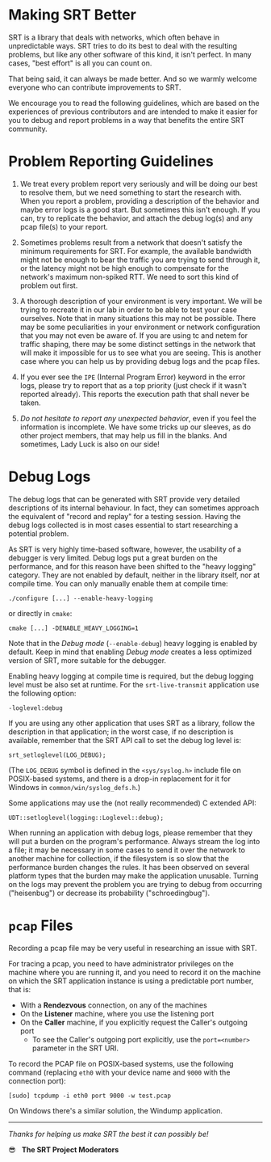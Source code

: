 Making SRT Better
======================

SRT is a library that deals with networks, which often
behave in unpredictable ways. SRT tries to do its best to deal with the resulting problems, but like any other software of this kind, it isn't perfect. In many cases, "best effort" is all you can count on.

That being said, it can always be made better. And so we warmly welcome everyone
who can contribute improvements to SRT. 

We encourage you to read the following guidelines, which are based on the experiences of previous contributors and are intended to make it easier for you to debug and report problems in a way that benefits the entire SRT community.


Problem Reporting Guidelines
============================

1. We treat every problem report very seriously and will be doing our best to
resolve them, but we need something to start the research with. When you report a problem, providing a description of
the behavior and maybe error logs is a good start. But sometimes this isn't enough. If you can, try to replicate the
behavior, and attach the debug log(s) and any pcap file(s) to your report.

2. Sometimes problems result from a network that doesn't satisfy the
minimum requirements for SRT. For example, the available bandwidth might not be enough to
bear the traffic you are trying to send through it, or the latency might not be high
enough to compensate for the network's maximum non-spiked RTT. We need to sort this kind of
problem out first.

3. A thorough description of your environment is very important. We will be trying to recreate it in our lab in order to be
able to test your case ourselves. Note that in many situations this may not be possible. There may be some peculiarities in your environment or network configuration that you may not even be aware of. If you are using tc and netem for traffic
shaping, there may be some distinct settings in the network that will make it impossible for us to see what you are seeing. This is another case where you can help us by providing debug logs and
the pcap files.

4. If you ever see the `IPE` (Internal Program Error) keyword in the error
logs, please try to report that as a top priority (just check if it wasn't
reported already). This reports the execution path that shall never be taken.


5. *Do not hesitate to report any unexpected behavior*,
even if you feel the information is incomplete. We have some tricks up our sleeves, as do other project members, that may help us fill in the blanks. And sometimes, Lady Luck is also on our side!




Debug Logs
==========

The debug logs that can be generated with SRT provide very detailed descriptions of its internal behaviour. In
fact, they can sometimes approach the equivalent of "record and
replay" for a testing session. Having the debug logs collected is
in most cases essential to start researching a potential problem.

As SRT is very highly time-based software, however, the
usability of a debugger is very limited. Debug logs put a great burden on the performance, and for this reason have been
shifted to the "heavy logging" category. They are not enabled by default,
neither in the library itself, nor at compile time. You can only manually enable them at compile time:

    ./configure [...] --enable-heavy-logging

or directly in `cmake`:

    cmake [...] -DENABLE_HEAVY_LOGGING=1

Note that in the *Debug mode* (`--enable-debug`) heavy logging is enabled by
default. Keep in mind that enabling *Debug mode* creates a less optimized version of SRT,
more suitable for the debugger.

Enabling heavy logging at compile time is required, but the debug logging level
must be also set at runtime. For the `srt-live-transmit` application use the
following option:

    -loglevel:debug

If you are using any other application that uses SRT as a library, follow the
description in that application; in the worst case, if no description is available,
remember that the SRT API call to set the debug log level is:

    srt_setloglevel(LOG_DEBUG);

(The `LOG_DEBUG` symbol is defined in the `<sys/syslog.h>` include file on
POSIX-based systems, and there is a drop-in replacement for it for Windows
in `common/win/syslog_defs.h`.)

Some applications may use the (not really recommended) C extended API:

    UDT::setloglevel(logging::Loglevel::debug);

When running an application with debug logs, please remember that they will put a burden on the program's performance. Always stream the log into
a file; it may be necessary in some cases  to send it over the network
to another machine for collection, if the filesystem is so slow that the
performance burden changes the rules. It has been observed on several platform
types that the burden may make the application unusable. Turning on the logs
may prevent the problem you are trying to debug from occurring ("heisenbug") or decrease its
probability ("schroedingbug").


`pcap` Files
=========

Recording a pcap file may be very useful in researching an issue with SRT.

For tracing a pcap, you need to have administrator privileges on the machine where you are running it, and you need to record it on the machine on which the SRT
application instance is using a predictable port number, that is:
 - With a **Rendezvous** connection, on any of the machines
 - On the **Listener** machine, where you use the listening port
 - On the **Caller** machine, if you explicitly request the Caller's outgoing port
    - To see the Caller's outgoing port explicitly, use the `port=<number>` parameter
in the SRT URI.

To record the PCAP file on POSIX-based systems, use the following command (replacing `eth0` with your device name and `9000` with the connection port):

	[sudo] tcpdump -i eth0 port 9000 -w test.pcap


On Windows there's a similar solution, the Windump application.


---


*Thanks for helping us make SRT the best it can possibly be!*


:sunglasses:   **The SRT Project Moderators**
